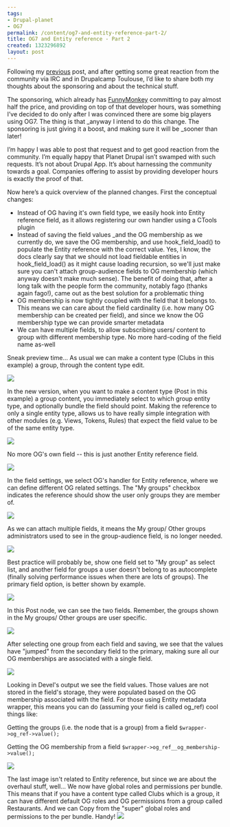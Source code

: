 ```yaml
---
tags:
- Drupal-planet
- OG7
permalink: /content/og7-and-entity-reference-part-2/
title: OG7 and Entity reference - Part 2
created: 1323296892
layout: post
---
```

Following my <a href="http://www.gizra.com/content/og7-and-entity-reference-sponsor-me">previous</a> post, and after getting some great reaction from the community via IRC and in Drupalcamp Toulouse, I’d like to share both my thoughts about the sponsoring and about the technical stuff.

The sponsoring, which already has <a href="http://funnymonkey.com/">FunnyMonkey</a> committing to pay almost half the price, and providing on top of that developer hours, was something I’ve decided to do only after I was convinced there are some big players using OG7.
The thing is that _anyway I intend to do this change. The sponsoring is just giving it a boost, and making sure it will be _sooner than later!

I’m happy I was able to post that request and to get good reaction from the community.
I’m equally happy that Planet Drupal isn’t swamped with such requests. It’s not about Drupal App. It’s about harnessing the community towards a goal. Companies offering to assist by providing developer hours is exactly the proof of that.

Now here’s a quick overview of the planned changes. First the conceptual changes:
<ul>
<li>Instead of OG having it's own field type, we easily hook into Entity reference field, as it allows registering our own handler using a CTools plugin</li>
<li>Instead of saving the field values _and the OG membership as we currently do, we save the OG membership, and use hook_field_load() to populate the Entity reference with the correct value. Yes, I know, the docs clearly say that we should not load fieldable entities in hook_field_load() as it might cause loading recursion, so we'll just make sure you can't attach group-audience fields to OG membership (which anyway doesn't make much sense). The benefit of doing that, after a long talk with the people form the community, notably fago (thanks again fago!), came out as the best solution for a problematic thing</li>
<li>OG membership is now tightly coupled with the field that it belongs to. This means we can care about the field cardinality (i.e. how many OG membership can be created per field), and since we know the OG membership type we can provide smarter metadata</li>
<li>We can have multiple fields, to allow subscribing users/ content to group with different membership type. No more hard-coding of the field name as-well</li>
</ul>

Sneak preview time...
As usual we can make a content type (Clubs in this example) a group, through the content type edit.

<img src="/assets/images/legacy/1.jpg" />

In the new version, when you want to make a content type (Post in this example) a group content, you immediately select to which group entity type, and optionally bundle the field should point. Making the reference to only a single entity type, allows us to have really simple integration with other modules (e.g. Views, Tokens, Rules) that expect the field value to be of the same entity type.

<img src="/assets/images/legacy/2.jpg" />

No more OG's own field -- this is just another Entity reference field.

<img src="/assets/images/legacy/3.jpg" />

In the field settings, we select OG's handler for Entity reference, where we can define different OG related settings.
The "My groups" checkbox indicates the reference should show the user only groups they are member of.

<img src="/assets/images/legacy/4.jpg" />

As we can attach multiple fields, it means the My group/ Other groups administrators used to see in the group-audience field, is no longer needed.

<img src="/assets/images/legacy/5.jpg" />

Best practice will probably be, show one field set to "My group" as select list, and another field for groups a user doesn't belong to as autocomplete (finally solving performance issues when there are lots of groups).
The primary field option, is better shown by example.

<img src="/assets/images/legacy/6.jpg" />

In this Post node, we can see the two fields. Remember, the groups shown in the My groups/ Other groups are user specific.

<img src="/assets/images/legacy/7_0.jpg" />

After selecting one group from each field and saving, we see that the values have "jumped" from the secondary field to the primary, making sure all our OG memberships are associated with a single field.

<img src="/assets/images/legacy/8.jpg" />

Looking in Devel's output we see the field values. Those values are not stored in the field's storage, they were populated based on the OG membership associated with the field. For those using Entity metadata wrapper, this means you can do (assuming your field is called og_ref) cool things like:

Getting the groups (i.e. the node that is a group) from a field
```$wrapper->og_ref->value();```

Getting the OG membership from a field
```$wrapper->og_ref__og_membership->value();```

<img src="/assets/images/legacy/9.jpg" />

The last image isn't related to Entity reference, but since we are about the overhaul stuff, well... We now have global roles and permissions per bundle. This means that if you have a content type called Clubs which is a group, it can have different default OG roles and OG permissions from a group called Restaurants. And we can Copy from the "super" global roles and permissions to the per bundle. Handy!
<img src="/assets/images/legacy/10.jpg" />
